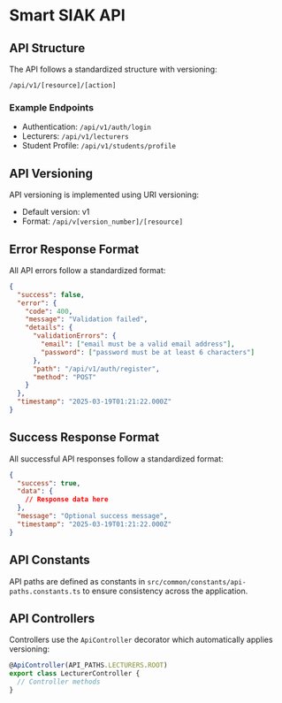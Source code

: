 # Smart SIAK API

## API Structure

The API follows a standardized structure with versioning:

```
/api/v1/[resource]/[action]
```

### Example Endpoints

- Authentication: `/api/v1/auth/login`
- Lecturers: `/api/v1/lecturers`
- Student Profile: `/api/v1/students/profile`

## API Versioning

API versioning is implemented using URI versioning:

- Default version: v1
- Format: `/api/v[version_number]/[resource]`

## Error Response Format

All API errors follow a standardized format:

```json
{
  "success": false,
  "error": {
    "code": 400,
    "message": "Validation failed",
    "details": {
      "validationErrors": {
        "email": ["email must be a valid email address"],
        "password": ["password must be at least 6 characters"]
      },
      "path": "/api/v1/auth/register",
      "method": "POST"
    }
  },
  "timestamp": "2025-03-19T01:21:22.000Z"
}
```

## Success Response Format

All successful API responses follow a standardized format:

```json
{
  "success": true,
  "data": {
    // Response data here
  },
  "message": "Optional success message",
  "timestamp": "2025-03-19T01:21:22.000Z"
}
```

## API Constants

API paths are defined as constants in `src/common/constants/api-paths.constants.ts` to ensure consistency across the application.

## API Controllers

Controllers use the `ApiController` decorator which automatically applies versioning:

```typescript
@ApiController(API_PATHS.LECTURERS.ROOT)
export class LecturerController {
  // Controller methods
}
```
